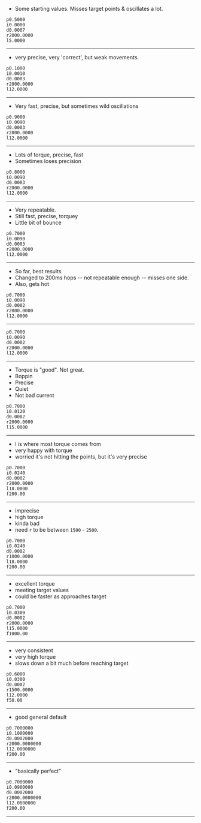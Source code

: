 - Some starting values. Misses target points & oscillates a lot.

```
p0.5000
i0.0000
d0.0007
r2000.0000
l5.0000
```

---


- very precise, very 'correct', but weak movements.

```
p0.1000
i0.0010
d0.0003
r2000.0000
l12.0000
```

---


- Very fast, precise, but sometimes wild oscillations

```
p0.9000
i0.0090
d0.0003
r2000.0000
l12.0000
```

---

- Lots of torque, precise, fast
- Sometimes loses precision

```
p0.8000
i0.0090
d0.0003
r2000.0000
l12.0000
```

---

- Very repeatable.
- Still fast, precise, torquey
- Little bit of bounce

```
p0.7000
i0.0090
d0.0003
r2000.0000
l12.0000
```

---

- So far, best results
- Changed to 200ms hops -- not repeatable enough -- misses one side.
- Also, gets hot

```
p0.7000
i0.0090
d0.0002
r2000.0000
l12.0000
```

---


```
p0.7000
i0.0090
d0.0002
r2000.0000
l12.0000
```

---

- Torque is "good". Not great.
- Boppin
- Precise
- Quiet
- Not bad current

```
p0.7000
i0.0120
d0.0002
r2000.0000
l15.0000
```

---

- l is where most torque comes from
- very happy with torque
- worried it's not hitting the points, but it's very precise

```
p0.7000
i0.0240
d0.0002
r2000.0000
l18.0000
f200.00
```
---

- imprecise
- high torque
- kinda bad
- need `r` to be between `1500` - `2500`.

```
p0.7000
i0.0240
d0.0002
r1000.0000
l18.0000
f200.00
```

---

- excellent torque
- meeting target values
- could be faster as approaches target

```
p0.7000
i0.0300
d0.0002
r2000.0000
l15.0000
f1000.00
```

---

- very consistent
- very high torque
- slows down a bit much before reaching target

```
p0.6000
i0.0300
d0.0002
r1500.0000
l12.0000
f50.00
```

---

- good general default

```
p0.7000000
i0.1000000
d0.0002000
r2000.0000000
l12.0000000
f200.00
```
---

- "basically perfect"

```
p0.7000000
i0.0900000
d0.0002000
r2000.0000000
l12.0000000
f200.00
```
---
